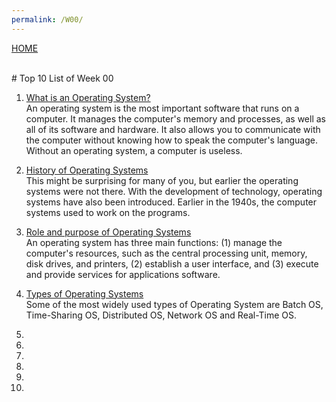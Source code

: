 ```yaml
---
permalink: /W00/
---
```

[HOME](../)

<br>
# Top 10 List of Week 00

1. [What is an Operating System?](https://edu.gcfglobal.org/en/computerbasics/understanding-operating-systems/1/)<br>
An operating system is the most important software that runs on a computer. It manages the computer's memory and processes, as well as all of its software and hardware. It also allows you to communicate with the computer without knowing how to speak the computer's language. Without an operating system, a computer is useless.<br>

2. [History of Operating Systems](https://www.sutori.com/story/the-history-of-operating-systems--751ipFKEkLteiExiGXe7XVhu)<br>
This might be surprising for many of you, but earlier the operating systems were not there. With the development of technology, operating systems have also been introduced. Earlier in the 1940s, the computer systems used to work on the programs. <br>

3. [Role and purpose of Operating Systems](https://homepage.cs.uri.edu/faculty/wolfe/book/Readings/Reading07.htm)<br>
An operating system has three main functions: (1) manage the computer's resources, such as the central processing unit, memory, disk drives, and printers, (2) establish a user interface, and (3) execute and provide services for applications software.<br>

4. [Types of Operating Systems](https://www.geeksforgeeks.org/types-of-operating-systems/)<br>
Some of the most widely used types of Operating System are Batch OS, Time-Sharing OS, Distributed OS, Network OS and Real-Time OS. <br>

5. <br>
6. <br>
7. <br>
8. <br>
9. <br>
10. <br>


